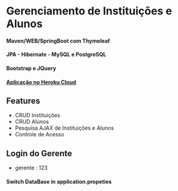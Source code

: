 # Gerenciamento de Instituições e Alunos
#### Maven/WEB/SpringBoot com Thymeleaf
#### JPA - Hibernate - MySQL e PostgreSQL
#### Bootstrap e JQuery
#### [Aplicação no Heroku Cloud](https://gia-ucb.herokuapp.com/)

## Features
* CRUD Instituições
* CRUD Alunos
* Pesquisa AJAX de Instituições e Alunos
* Controle de Acesso

## Login do Gerente
* gerente : 123

#### Switch DataBase in application.propeties
